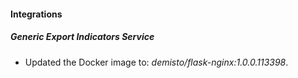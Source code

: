 
#### Integrations

##### Generic Export Indicators Service

- Updated the Docker image to: *demisto/flask-nginx:1.0.0.113398*.
